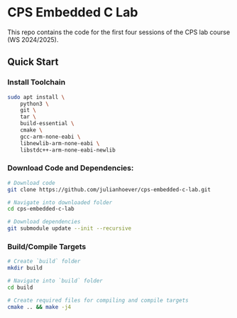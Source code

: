 # CPS Embedded C Lab

This repo contains the code for the first four sessions of the CPS lab course (WS 2024/2025).

## Quick Start

### Install Toolchain

```bash
sudo apt install \
    python3 \
    git \
    tar \
    build-essential \
    cmake \ 
    gcc-arm-none-eabi \
    libnewlib-arm-none-eabi \
    libstdc++-arm-none-eabi-newlib
```

### Download Code and Dependencies:

```bash
# Download code
git clone https://github.com/julianhoever/cps-embedded-c-lab.git

# Navigate into downloaded folder
cd cps-embedded-c-lab

# Download dependencies
git submodule update --init --recursive
```

### Build/Compile Targets
```bash
# Create `build` folder
mkdir build

# Navigate into `build` folder
cd build

# Create required files for compiling and compile targets
cmake .. && make -j4
```